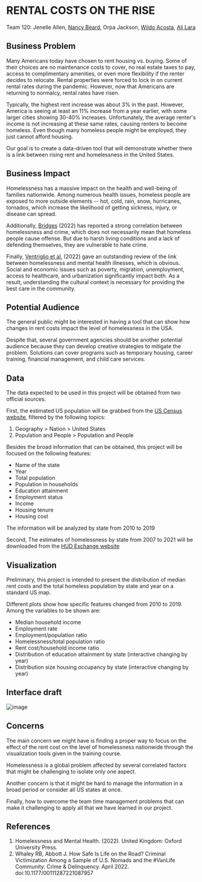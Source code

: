 # RENTAL COSTS ON THE RISE

Team 120: Jenelle Allen, [Nancy Beard](https://www.linkedin.com/in/nancy-beard-96872b37), Orpa Jackson, [Wildo Acosta](linkedin.com/in/wildo-acosta-quiñones-86215484), [Ali Lara](https://www.linkedin.com/in/aliglara)

## Business Problem

Many Americans today have chosen to rent housing vs. buying. Some of their choices are no maintenance costs to cover, no real estate taxes to pay, access to complimentary amenities, or even more flexibility if the renter decides to relocate. Rental properties were forced to lock in on current rental rates during the pandemic. However, now that Americans are returning to normalcy, rental rates have risen.

Typically, the highest rent increase was about 3% in the past. However, America is seeing at least an 11% increase from a year earlier, with some larger cities showing 30-40% increases. Unfortunately, the average renter's income is not increasing at these same rates, causing renters to become homeless. Even though many homeless people might be employed, they just cannot afford housing.

Our goal is to create a data-driven tool that will demonstrate whether there is a link between rising rent and homelessness in the United States.

## Business Impact

Homelessness has a massive impact on the health and well-being of families nationwide. Among numerous health issues, homeless people are exposed to more outside elements -- hot, cold, rain, snow, hurricanes,
tornados, which increase the likelihood of getting sickness, injury, or disease can spread. 

Additionally, [Bridges](https://journals.sagepub.com/doi/abs/10.1177/00111287221087957) (2022) has reported a strong correlation between homelessness and crime, which does not necessarily mean that homeless people cause offense. But due to harsh living conditions and a lack of defending themselves, they are vulnerable to hate crime.

Finally, [Ventriglio et al.](https://www.google.com/books/edition/Homelessness_and_Mental_Health/4_hQEAAAQBAJ?hl=en&gbpv=0) (2022) gave an outstanding review of the link between homelessness and mental health illnesses, which is obvious. Social and economic issues such as poverty, migration, unemployment, access to healthcare, and urbanization significantly impact both. As a result, understanding the cultural context is necessary for providing the best care in the community.
## Potential Audience

The general public might be interested in having a tool that can show how changes in rent costs impact the level of homelessness in the USA. 

Despite that, several government agencies should be another potential audience because they can develop creative strategies to mitigate the problem. Solutions can cover programs such as temporary housing, career training, financial management, and child care services.

## Data

The data expected to be used in this project will be obtained from two official sources.

First, the estimated US population will be grabbed from the [US Census website](https://data.census.gov/cedsci/table?q=United%20States), filtered by the following topics:

1. Geography > Nation > United States
1. Population and People > Population and People

Besides the broad information that can be obtained, this project will be focused on the following features:

- Name of the state
- Year
- Total population
- Population in households
- Education attainment
- Employment status
- Income
- Housing tenure
- Housing cost

The information will be analyzed by state from 2010 to 2019 

Second, The estimates of homelessness by state from 2007 to 2021 will be downloaded from the [HUD Exchange website](https://www.hudexchange.info/resource/3031/pit-and-hic-data-since-2007/) 

## Visualization

Preliminary, this project is intended to present the distribution of median rent costs and the total homeless population by state and year on a standard US map.

Different plots show how specific features changed from 2010 to 2019. Among the variables to be shown are:
- Median household income
- Employment rate
- Employment/population ratio
- Homelessness/total population ratio
- Rent cost/household income ratio
- Distribution of education attainment by state (interactive changing by year)
- Distribution size housing occupancy by state (interactive changing by year)

## Interface draft
![image](https://user-images.githubusercontent.com/107079148/172496652-b7752c49-59f2-4102-a96f-f9eab1f3d0b4.png)

## Concerns

The main concern we might have is finding a proper way to focus on the effect of the rent cost on the level of homelessness nationwide through the visualization tools given in the training course.

Homelessness is a global problem affected by several correlated factors that might be challenging to isolate only one aspect.

Another concern is that it might be hard to manage the information in a broad period or consider all US states at once.

Finally, how to overcome the team time management problems that can make it challenging to apply all that we have learned in our project.

## References

1. Homelessness and Mental Health. (2022). United Kingdom: Oxford University Press.
1. Whaley RB, Abbott J. How Safe Is Life on the Road? Criminal Victimization Among a Sample of U.S. Nomads and the #VanLife Community. Crime & Delinquency. April 2022. doi:10.1177/00111287221087957
